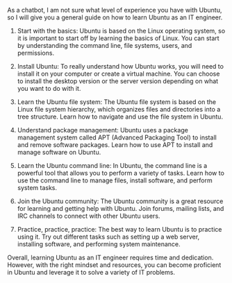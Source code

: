 As a chatbot, I am not sure what level of experience you have with Ubuntu, so I will give you a general guide on how to learn Ubuntu as an IT engineer. 

1. Start with the basics: Ubuntu is based on the Linux operating system, so it is important to start off by learning the basics of Linux. You can start by understanding the command line, file systems, users, and permissions.

2. Install Ubuntu: To really understand how Ubuntu works, you will need to install it on your computer or create a virtual machine. You can choose to install the desktop version or the server version depending on what you want to do with it.

3. Learn the Ubuntu file system: The Ubuntu file system is based on the Linux file system hierarchy, which organizes files and directories into a tree structure. Learn how to navigate and use the file system in Ubuntu.

4. Understand package management: Ubuntu uses a package management system called APT (Advanced Packaging Tool) to install and remove software packages. Learn how to use APT to install and manage software on Ubuntu.

5. Learn the Ubuntu command line: In Ubuntu, the command line is a powerful tool that allows you to perform a variety of tasks. Learn how to use the command line to manage files, install software, and perform system tasks.

6. Join the Ubuntu community: The Ubuntu community is a great resource for learning and getting help with Ubuntu. Join forums, mailing lists, and IRC channels to connect with other Ubuntu users.

7. Practice, practice, practice: The best way to learn Ubuntu is to practice using it. Try out different tasks such as setting up a web server, installing software, and performing system maintenance.

Overall, learning Ubuntu as an IT engineer requires time and dedication. However, with the right mindset and resources, you can become proficient in Ubuntu and leverage it to solve a variety of IT problems.
